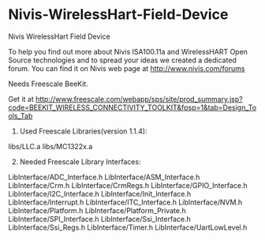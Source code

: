 Nivis-WirelessHart-Field-Device
=============================
Nivis WirelessHart Field Device

To help you find out more about Nivis ISA100.11a and WirelessHART Open Source technologies and to spread your ideas we created a dedicated forum. 
You can find it on Nivis web page at http://www.nivis.com/forums


Needs Freescale BeeKit. 

Get it at http://www.freescale.com/webapp/sps/site/prod_summary.jsp?code=BEEKIT_WIRELESS_CONNECTIVITY_TOOLKIT&fpsp=1&tab=Design_Tools_Tab

1.	Used Freescale Libraries(version 1.1.4):

libs/LLC.a
libs/MC1322x.a

2.	Needed Freescale Library Interfaces:

LibInterface/ADC_Interface.h
LibInterface/ASM_Interface.h
LibInterface/Crm.h
LibInterface/CrmRegs.h
LibInterface/GPIO_Interface.h
LibInterface/I2C_Interface.h
LibInterface/Init_Interface.h
LibInterface/Interrupt.h
LibInterface/ITC_Interface.h
LibInterface/NVM.h
LibInterface/Platform.h
LibInterface/Platform_Private.h
LibInterface/SPI_Interface.h
LibInterface/Ssi_Interface.h
LibInterface/Ssi_Regs.h
LibInterface/Timer.h
LibInterface/UartLowLevel.h
